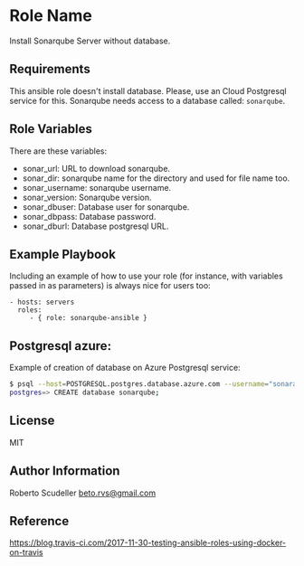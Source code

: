 Role Name
=========

Install Sonarqube Server without database. 

Requirements
------------

This ansible role doesn't install database. Please, use an Cloud Postgresql service for this. Sonarqube needs access to a database called: `sonarqube`.


Role Variables
--------------

There are these variables:
- sonar_url: URL to download sonarqube.
- sonar_dir: sonarqube name for the directory and used for file name too.
- sonar_username: sonarqube username.
- sonar_version: Sonarqube version.
- sonar_dbuser: Database user for sonarqube.
- sonar_dbpass: Database password.
- sonar_dburl: Database postgresql URL.


Example Playbook
----------------

Including an example of how to use your role (for instance, with variables passed in as parameters) is always nice for users too:

    - hosts: servers
      roles:
         - { role: sonarqube-ansible }


Postgresql azure:
-----------------

Example of creation of database on Azure Postgresql service:

```sh
$ psql --host=POSTGRESQL.postgres.database.azure.com --username="sonaradmin@POSTGRESQL" --dbname="postgres" -W
postgres=> CREATE database sonarqube;
```



License
-------

MIT

Author Information
------------------

Roberto Scudeller beto.rvs@gmail.com


Reference 
---------

https://blog.travis-ci.com/2017-11-30-testing-ansible-roles-using-docker-on-travis

